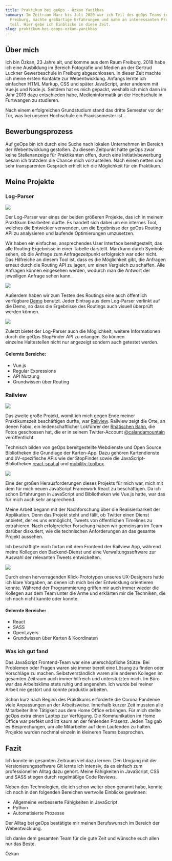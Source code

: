 ```yaml
---
title: Praktikum bei geOps - Özkan Yanikbas
summary: Im Zeitraum März bis Juli 2020 war ich Teil des geOps Teams in
  Freiburg, machte großartige Erfahrungen und nahm an interessanten Projekten
  teil. Hier gebe ich Einblicke in diese Zeit.
slug: praktikum-bei-geops-ozkan-yanikbas
---
```

Über mich
---------

Ich bin Özkan, 23 Jahre alt, und komme aus dem Raum Freiburg. 2018 habe ich eine Ausbildung im Bereich Fotografie und Medien an der Gertrud Luckner Gewerbeschule in Freiburg abgeschlossen. In dieser Zeit machte ich meine ersten Kontakte zur Webentwicklung. Anfangs lernte ich einfachen HTML Markup, CSS und später JavaScript, unter anderem mit Vue.js und Node.js. Seitdem hat es mich gepackt, weshalb ich mich dann im Jahr 2019 dazu entschieden habe, Medieninformatik an der Hochschule in Furtwangen zu studieren.

Nach einem erfolgreichen Grundstudium stand das dritte Semester vor der Tür, was bei unserer Hochschule ein Praxissemester ist.

Bewerbungsprozess
-----------------

Auf geOps bin ich durch eine Suche nach lokalen Unternehmen im Bereich der Webentwicklung gestoßen. Zu diesem Zeitpunkt hatte geOps zwar keine Stellenanzeige für Praktikanten offen, durch eine Initiativbewerbung bekam ich trotzdem die Chance mich vorzustellen. Nach einem netten und sehr transparenten Gespräch erhielt ich die Möglichkeit für ein Praktikum.

Meine Projekte
--------------

### Log-Parser

![](/images/blog/praktikum-bei-geops-ozkan-yanikbas/log-parser-2.png)

Der Log-Parser war eines der beiden größeren Projekte, das ich in meinem Praktikum bearbeiten durfte. Es handelt sich dabei um ein internes Tool, welches die Entwickler verwenden, um die Ergebnisse der geOps Routing API zu analysieren und laufende Optimierungen umzusetzen.

Wir haben ein einfaches, ansprechendes User Interface bereitgestellt, das alle Routing-Ergebnisse in einer Tabelle darstellt. Man kann durch Symbole sehen, ob die Anfrage zum Anfragezeitpunkt erfolgreich war oder nicht. Das Hilfreiche an diesem Tool ist, dass es die Möglichkeit gibt, die Anfragen erneut durch die Routing API zu jagen, um einen Vergleich zu schaffen. Alle Anfragen können eingesehen werden, wodurch man die Antwort der jeweiligen Anfrage sehen kann. 

![](/images/blog/praktikum-bei-geops-ozkan-yanikbas/log-parser%20to%20geops-routing-demo_0.png)

Außerdem haben wir zum Testen des Routings eine auch öffentlich verfügbare [Demo](https://routing-demo.geops.io/) benutzt. Jeder Eintrag aus dem Log-Parser verlinkt auf die Demo, so dass die Ergebnisse des Routings auch visuell überprüft werden können.

![](/images/blog/praktikum-bei-geops-ozkan-yanikbas/log-parser-1_0.png)

Zuletzt bietet der Log-Parser auch die Möglichkeit, weitere Informationen durch die geOps StopFinder API zu erlangen. So können einzelne Haltestellen nicht nur angezeigt sondern auch getestet werden.

#### Gelernte Bereiche:

*   Vue.js
*   Regular Expressions
*   API Nutzung
*   Grundwissen über Routing

### Railview

![](/images/blog/praktikum-bei-geops-ozkan-yanikbas/Railview%20%282%29_0.png)

Das zweite große Projekt, womit ich mich gegen Ende meiner Praktikumszeit beschäftigen durfte, war [Railview](https://railview.geops.io). Railview zeigt die Orte, an denen Fabio, ein leidenschaftlicher Lokführer der [Rhätischen Bahn](https://twitter.com/rhaetischebahn), die Fotos geschossen hat, die er in seinem Twitter-Account [@calandamountain](https://twitter.com/calandamountain) veröffentlicht.

Technisch bilden von geOps bereitgestellte Webdienste und Open Source Bibliotheken die Grundlage der Karten-App. Dazu gehören Kartendienste und öV-spezifische APIs wie der StopFinder sowie die JavaScript-Bibliotheken [react-spatial](http://react-spatial.geops.de/) und [mobility-toolbox](https://mobility-toolbox-js.geops.io/).

![](/images/blog/praktikum-bei-geops-ozkan-yanikbas/Bildschirmfoto%202020-08-01%20um%2009.56.16%20%281%29_0.png)

Eine der großen Herausforderungen dieses Projekts für mich war, mich mit dem für mich neuen JavaScript Framework React zu beschäftigen. Da ich schon Erfahrungen in JavaScript und Bibliotheken wie Vue.js hatte, war das für mich auch sehr ansprechend.

Meine Arbeit begann mit der Nachforschung über die Realisierbarkeit der Applikation. Denn das Projekt steht und fällt, ob Twitter einen Dienst anbietet, der es uns ermöglicht, Tweets von öffentlichen Timelines zu extrahieren. Nach erfolgreicher Forschung haben wir gemeinsam im Team darüber diskutiert, wie die technischen Anforderungen an das gesamte Projekt aussehen. 

Ich beschäftigte mich fortan mit dem Frontend der Railview App, während meine Kollegen den Backend-Dienst und eine Verwaltungssoftware zur Auswahl der relevanten Tweets entwickelten.

![](/images/blog/praktikum-bei-geops-ozkan-yanikbas/Bildschirmfoto%202020-08-01%20um%2009.59.25%20%281%29_0.png)

Durch einen hervorragenden Klick-Prototypen unseres UX-Designers hatte ich klare Vorgaben, an denen ich mich bei der Entwicklung orientieren konnte. Während der Programmierung griffen mir auch immer wieder die Kollegen aus dem Team unter die Arme und erklärten mir die Techniken, die ich noch nicht kannte oder konnte.

#### Gelernte Bereiche:

*   React
*   SASS
*   OpenLayers
*   Grundwissen über Karten & Koordinaten

### Was ich gut fand

Das JavaScript Frontend-Team war eine unerschöpfliche Stütze. Bei Problemen oder Fragen waren sie immer bereit eine Lösung zu finden oder Vorschläge zu machen. Selbstverständlich waren alle anderen Kollegen im gesamten Zeitraum auch immer hilfreich und unterstützten mich. Im Büro war das Arbeitsklima stets ruhig und angenehm. Ich wurde bei meiner Arbeit nie gestört und konnte produktiv arbeiten.

Schon kurz nach Beginn des Praktikums erforderte die Corona Pandemie viele Anpassungen an der Arbeitsweise. Innerhalb kurzer Zeit mussten alle Mitarbeiter ihre Tätigkeit aus dem Home Office erbringen. Für mich stellte geOps extra einen Laptop zur Verfügung. Die Kommunikation im Home Office war perfekt und litt kaum an der fehlenden Präsenz. Jeden Tag gab es Besprechungen, um alle Mitarbeiter auf dem Laufenden zu halten. Projekte wurden nochmal einzeln in kleineren Teams besprochen.

Fazit
-----

Ich konnte im gesamten Zeitraum viel dazu lernen. Den Umgang mit der Versionierungssoftware Git lernte ich intensiv, da es einfach zum professionellen Alltag dazu gehört. Meine Fähigkeiten in JavaScript, CSS und SASS stiegen durch regelmäßige Code Reviews.

Neben den Technologien, die ich schon weiter oben genannt habe, konnte ich noch in den folgenden Bereichen wertvolle Einblicke gewinnen:

*   Allgemeine verbesserte Fähigkeiten in JavaScript
*   Python
*   Automatisierte Prozesse

Der Alltag bei geOps bestätigte mir meinen Berufswunsch im Bereich der Webentwicklung.

Ich danke dem gesamten Team für die gute Zeit und wünsche euch allen nur das Beste.

  
  
Özkan